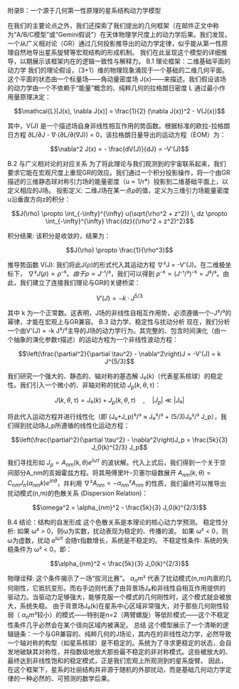 附录B：一个源于几何第一性原理的星系结构动力学模型

在我们的主要论点之外，我们还探索了我们提出的几何框架（在邮件正文中称为“A/B/C模型”或“Gemini假说”）在天体物理学尺度上的动力学后果。我们发现，一个从广义相对论（GR）通过几何投影推导出的动力学定律，似乎能从第一性原理自然地导出星系旋臂等宏观结构的形成机制。
我们在此呈现这个模型的详细推导，以期展示该框架内在的逻辑一致性与解释力。
B.1 理论框架：二维基础平面的动力学
我们的理论假设，（3+1）维的物理现象涌现于一个基础的二维几何平面。这个平面的状态由一个标量场——角动量密度场 J(x)——来描述。我们假设该场的动力学由一个不依赖于“能量”概念的、纯粹几何的拉格朗日密度 L 通过最小作用量原理决定：
```math
\mathcal{L}[J(x), \nabla J(x)] = \frac{1}{2} (\nabla J(x))^2 - V(J(x))
```
其中，V(J) 是一个描述场自身非线性相互作用的势函数。根据标准的欧拉-拉格朗日方程 ∂L/∂J - ∇⋅(∂L/∂(∇J)) = 0，该拉格朗日量导出的运动方程（EOM）为：
```math
\nabla^2 J(x) = - \frac{dV(J)}{dJ} = -V'(J)
```
B.2 与广义相对论的对应关系
为了将此理论与我们观测到的宇宙联系起来，我们要求它能在宏观尺度上重现GR的效应。我们通过一个积分投影操作，将一个由GR描述的三维静态球对称引力场的能量密度（u ∝ 1/r⁴）投影到二维基础平面上，以定义相应的J场。
投影定义: 二维J场在某一点ρ的值，定义为三维引力场能量密度u沿垂直方向z的积分：
```math
J(\rho) \propto \int_{-\infty}^{\infty} u(\sqrt{\rho^2 + z^2}) \, dz \propto \int_{-\infty}^{\infty} \frac{dz}{(\rho^2 + z^2)^2}
```
积分结果: 该积分是收敛的，结果为：
```math
J(\rho) \propto \frac{1}{\rho^3}
```
推导势函数 V(J): 我们将此J(ρ)的形式代入其运动方程 ∇²J = -V'(J)。在二维极坐标下， $∇² J(\rho) ∝ \rho⁻⁵。由于 ρ ∝ J⁻¹/³$，我们可以得到 $ρ⁻⁵ ∝ (J⁻¹/³)⁻⁵ = J⁵/³$。由此，我们建立了连接我们理论与GR的关键桥梁：
```math
V'(J) = -k \cdot J^{5/3}
```
其中 k 为一个正常数。这表明，J场的非线性自相互作用势，必须遵循一个-J⁵/³的幂律，才能在宏观上与GR兼容。
B.3 动力学、稳定性与扰动分析
现在，我们分析一个由V'(J) = -k J⁵/³主导的J场的动力学行为。其完整的、包含时间演化（由一个抽象的演化参数τ描述）的运动方程为一个非线性波动方程：
```math
\left(\frac{\partial^2}{\partial \tau^2} - \nabla^2\right)J = -V'(J) = k J^{5/3}
```
我们研究一个强大的、静态的、轴对称的基态解 J₀(k)（代表星系核球）的稳定性。我们引入一个微小的、非轴对称的扰动 $J_p(k,θ,τ)$：
```math
J(k,θ,τ) = J₀(k) + J_p(k,θ,τ) \quad , \quad |J_p| \ll |J₀|
```
将此代入运动方程并进行线性化（即 (J₀+J_p)⁵/³ ≈ J₀⁵/³ + (5/3)J₀²/³ J_p），我们得到扰动场J_p所遵循的线性化运动方程：
```math
\left(\frac{\partial^2}{\partial \tau^2} - \nabla^2\right)J_p = \frac{5k}{3} J_0(k)^{2/3} J_p
```
我们寻找形如 $J_p = A_{nm}(k,θ) e^{iωτ}$ 的波状解。代入上式后，我们得到一个关于空间部分A_nm的亥姆霍兹方程。将其用傅里叶-贝塞尔级数展开 $A_{nm}(k,θ) = C_{nm} J_n(\alpha_{nm} k) e^{inθ}$，并利用  $∇² A_{nm} = -α_{nm}² A_{nm}$ 的性质，我们最终可以推导出扰动模式(n,m)的色散关系 (Dispersion Relation)：
```math
\omega^2 = \alpha_{nm}^2 - \frac{5k}{3} J_0(k)^{2/3}
```
B.4 结论：结构的自发形成
这个色散关系是本理论的核心动力学预测。
稳定性分析:
如果 ω² > 0，则ω为实数，扰动表现为稳定的、传播的波。
如果 ω² < 0，则ω为虚数，扰动 $e^{iωτ}$ 会随τ指数增长，系统是不稳定的。
不稳定性条件: 系统的失稳条件为 ω² < 0，即：
```math
\alpha_{nm}^2 < \frac{5k}{3} J_0(k)^{2/3}
```
物理诠释:
这个条件揭示了一场“拔河比赛”。 $α_nm²$ 代表了扰动模式(n,m)内禀的几何刚性，它抵抗变形。而右手边则代表了由背景场J₀和非线性自相互作用提供的驱动力。当驱动力足够强大，能够克服一个模式的几何刚性时，这个模式就会被放大，系统失稳。
由于背景场J₀(k)在星系中心区域非常强大，对于那些几何刚性较弱（ $α_nm²$较小）的模式——特别是n=2（两臂螺旋）等低阶模式——这个不稳定性条件几乎必然会在某个径向区域内被满足。
总结
这个模型展示了一个清晰的逻辑链条：一个与GR兼容的、纯粹几何的J场论，其内在的非线性动力学，必然导致一个轴对称的构型（如星系核球）是不稳定的。系统为了寻求更稳定的状态，会自发地破缺其对称性，并指数级地放大那些最不稳定的非对称模式。这些被放大的、最终达到非线性饱和的稳定模式，正是我们宏观上所观测到的星系旋臂。
因此，在这个框架下，星系的壮丽结构并非源于随机的外部扰动，而是基础几何动力学定律的一种必然的、可预测的数学后果。

